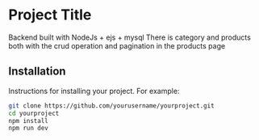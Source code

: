 # Project Title

Backend built with NodeJs + ejs + mysql There is category and products both with the crud operation and pagination in the products page



## Installation
Instructions for installing your project. For example:

```bash
git clone https://github.com/yourusername/yourproject.git
cd yourproject
npm install
npm run dev
